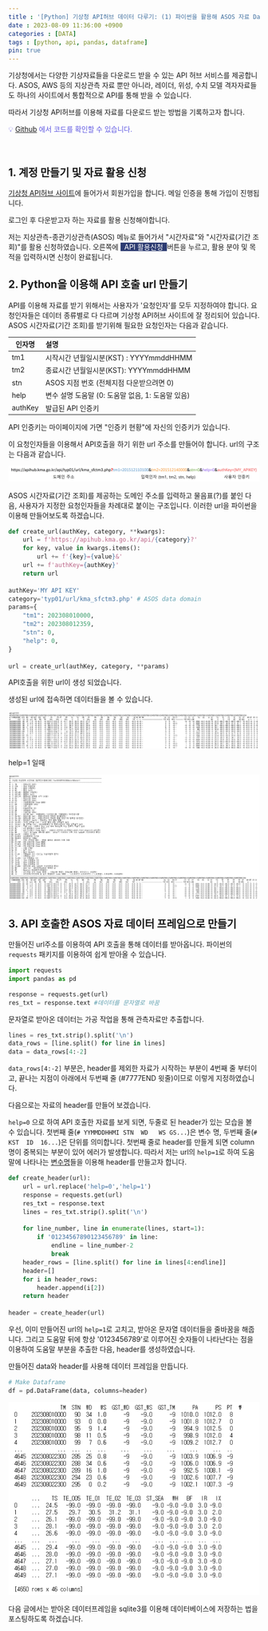 ```yaml
---
title : '[Python] 기상청 API허브 데이터 다루기: (1) 파이썬을 활용해 ASOS 자료 DataFrame으로 받아오기'
date : 2023-08-09 11:36:00 +0900
categories : [DATA]
tags : [python, api, pandas, dataframe]
pin: true
---
```

기상청에서는 다양한 기상자료들을 다운로드 받을 수 있는 API 허브 서비스를 제공합니다. ASOS, AWS 등의 지상관측 자료 뿐만 아니라, 레이더, 위성, 수치 모델 격자자료들도 하나의 사이트에서 통합적으로 API를 통해 받을 수 있습니다.

따라서 기상청 API허브를 이용해 자료를 다운로드 받는 방법을 기록하고자 합니다.

<span style="color:#5F58E2;">💡 [Github](https://github.com/seogoing/KMA_apihub "github.com/seogoing/KMA_apihub") 에서 코드를 확인할 수 있습니다.</span>

&nbsp;

## 1. 계정 만들기 및 자료 활용 신청

[기상청 API허브 사이트](https://apihub.kma.go.kr/ "apihub.kma.go.kr")에 들어가서 회원가입을 합니다.  메일 인증을 통해 가입이 진행됩니다.

로그인 후 다운받고자 하는 자료를 활용 신청해야합니다.

저는 지상관측-종관기상관측(ASOS) 메뉴로 들어가서 "시간자료"와 "시간자료(기간 조회)"를 활용 신청하였습니다. 오른쪽에 <span style="color:#FFFFFF;background-color:#2D3C72;"> &nbsp; API 활용신청&nbsp; </span>버튼을 누르고, 활용 분야 및 목적을 입력하시면 신청이 완료됩니다.

## 2. Python을 이용해 API 호출 url 만들기

API를 이용해 자료를 받기 위해서는 사용자가 '요청인자'를 모두 지정하여야 합니다. 요청인자들은 데이터 종류별로 다 다르며 기상청 API허브 사이트에 잘 정리되어 있습니다. ASOS 시간자료(기간 조회)를 받기위해 필요한 요청인자는 다음과 같습니다.

| 인자명  | 설명                                              |
| ------- | :------------------------------------------------ |
| tm1     | 시작시간 년월일시분(KST) : YYYYmmddHHMM           |
| tm2     | 종료시간 년월일시분(KST): YYYYmmddHHMM           |
| stn     | ASOS 지점 번호 (전체지점 다운받으려면 0)          |
| help    | 변수 설명 도움말 (0: 도움말 없음, 1: 도움말 있음) |
| authKey | 발급된 API 인증키                                 |

API 인증키는 마이페이지에 가면 "인증키 현황"에 자신의 인증키가 있습니다.

이 요청인자들을 이용해서 API호출을 하기 위한 url 주소를 만들어야 합니다. url의 구조는 다음과 같습니다.

![1691553742822](/assets/img/2023-08-09-KMA-APIHUB-1/1691553742822.png)

ASOS 시간자료(기간 조회)를 제공하는 도메인 주소를 입력하고 물음표(?)를 붙인 다음, 사용자가 지정한 요청인자들을 차례대로 붙이는 구조입니다. 이러한 url을 파이썬을 이용해 만들어보도록 하겠습니다.

```python
def create_url(authKey, category, **kwargs):
    url = f'https://apihub.kma.go.kr/api/{category}?'
    for key, value in kwargs.items():
        url += f'{key}={value}&'
    url += f'authKey={authKey}'
    return url

authKey='MY API KEY'
category='typ01/url/kma_sfctm3.php' # ASOS data domain
params={
    "tm1": 202308010000,
    "tm2": 202308012359,
    "stn": 0,
    "help": 0,
}

url = create_url(authKey, category, **params)
```

API호출을 위한 url이 생성 되었습니다.

생성된 url에 접속하면 데이터들을 볼 수 있습니다.

![1691554895789](/assets/img/2023-08-09-KMA-APIHUB-1/1691554895789.png)

help=1 일때

![1691554909580](/assets/img/2023-08-09-KMA-APIHUB-1/1691554909580.png)

## 3. API 호출한 ASOS 자료 데이터 프레임으로 만들기

만들어진 url주소를 이용하여 API 호출을 통해 데이터를 받아옵니다. 파이썬의 `requests` 패키지를 이용하여 쉽게 받아올 수 있습니다.

```python
import requests
import pandas as pd
```

```python
response = requests.get(url) 
res_txt = response.text #데이터를 문자열로 바꿈
```

문자열로 받아온 데이터는 가공 작업을 통해 관측자료만 추출합니다.

```python
lines = res_txt.strip().split('\n')
data_rows = [line.split() for line in lines]
data = data_rows[4:-2]
```

`data_rows[4:-2]` 부분은, header를 제외한 자료가 시작하는 부분이 4번째 줄 부터이고, 끝나는 지점이 아래에서 두번째 줄 (#7777END 윗줄)이므로 이렇게 지정하였습니다.

다음으로는 자료의 header를 만들어 보겠습니다.

`help=0` 으로 하여 API 호출한 자료를 보게 되면, 두줄로 된 header가 있는 모습을 볼 수 있습니다.
첫번째 줄(`# YYMMDDHHMI STN  WD   WS GS...`)은 변수 명, 두번째 줄(`#        KST  ID  16...`)은 단위를 의미합니다. 첫번째 줄로 header를 만들게 되면 column명이 중복되는 부분이 있어 에러가 발생합니다. 따라서 저는 url의 `help=1`로 하여 도움말에 나타나는 [변수명](/assets/img/2023-08-09-KMA-APIHUB-1/1691554909580.png)들을 이용해 header를 만들고자 합니다.

```python
def create_header(url):
    url = url.replace('help=0','help=1')
    response = requests.get(url) 
    res_txt = response.text
    lines = res_txt.strip().split('\n')
  
    for line_number, line in enumerate(lines, start=1):
        if '01234567890123456789' in line:
            endline = line_number-2
            break
    header_rows = [line.split() for line in lines[4:endline]]
    header=[]
    for i in header_rows:
        header.append(i[2])
    return header

header = create_header(url)
```

우선, 이미 만들어진 url의 `help=1`로 고치고, 받아온 문자열 데이터들을 줄바꿈을 해줍니다. 그리고 도움말 뒤에 항상 '0123456789'로 이루어진 숫자들이 나타난다는 점을 이용하여 도움말 부분을 추출한 다음, header를 생성하였습니다.

만들어진 data와 header를 사용해 데이터 프레임을 만듭니다.

```python
# Make Dataframe 
df = pd.DataFrame(data, columns=header)
```

![1691556460798](/assets/img/2023-08-09-KMA-APIHUB-1/1691556460798.png)

다음 글에서는 받아온 데이터프레임을 sqlite3를 이용해 데이터베이스에 저장하는 법을 포스팅하도록 하겠습니다.
